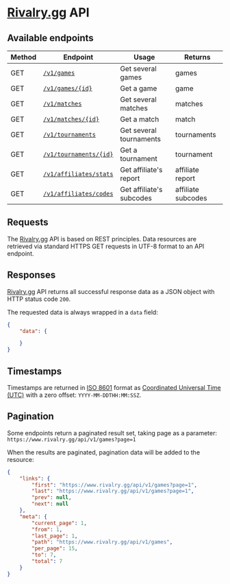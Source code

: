 # [Rivalry.gg](https://www.rivalry.gg/) API

## Available endpoints

Method | Endpoint | Usage | Returns
--- | --- | --- | ---
GET | [`/v1/games`](Games/Index.md) | Get several games | games
GET | [`/v1/games/{id}`](Games/Show.md) | Get a game | game
GET | [`/v1/matches`](Matches/Index.md) | Get several matches | matches
GET | [`/v1/matches/{id}`](Matches/Show.md) | Get a match | match
GET | [`/v1/tournaments`](Tournaments/Index.md) | Get several tournaments | tournaments
GET | [`/v1/tournaments/{id}`](Tournaments/Show.md) | Get a tournament | tournament
GET | [`/v1/affiliates/stats`](Affiliates/Stats.md) | Get affiliate's report | affiliate report
GET | [`/v1/affiliates/codes`](Affiliates/Codes.md) | Get affiliate's subcodes | affiliate subcodes

## Requests

The [Rivalry.gg](https://www.rivalry.gg/) API is based on REST principles. Data resources are retrieved via standard HTTPS GET requests in UTF-8 format to an API endpoint.

## Responses

[Rivalry.gg](https://www.rivalry.gg/) API returns all successful response data as a JSON object with HTTP status code `200`.

The requested data is always wrapped in a `data` field:

```json
{
	"data": {

	}
}
```

## Timestamps

Timestamps are returned in [ISO 8601](https://en.wikipedia.org/wiki/ISO_8601) format as [Coordinated Universal Time (UTC)](https://en.wikipedia.org/wiki/UTC_offset) with a zero offset: `YYYY-MM-DDTHH:MM:SSZ`.

## Pagination

Some endpoints return a paginated result set, taking page as a parameter: `https://www.rivalry.gg/api/v1/games?page=1`

When the results are paginated, pagination data will be added to the resource:

```json
{
	"links": {
		"first": "https://www.rivalry.gg/api/v1/games?page=1",
		"last": "https://www.rivalry.gg/api/v1/games?page=1",
		"prev": null,
		"next": null
	},
	"meta": {
		"current_page": 1,
		"from": 1,
		"last_page": 1,
		"path": "https://www.rivalry.gg/api/v1/games",
		"per_page": 15,
		"to": 7,
		"total": 7
	}
}
```

